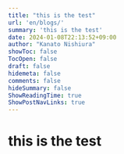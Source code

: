 ```yaml
---
title: "this is the test"
url: 'en/blogs/'
summary: 'this is the test'
date: 2024-01-08T22:13:52+09:00
author: "Kanato Nishiura"
showToc: false
TocOpen: false
draft: false
hidemeta: false
comments: false
hideSummary: false
ShowReadingTime: true
ShowPostNavLinks: true
---
```


# this is the test